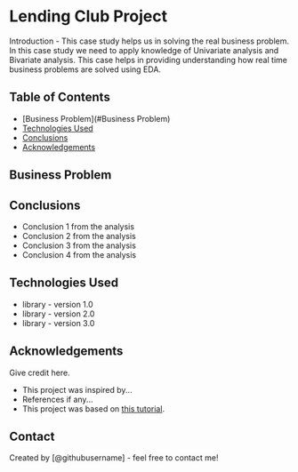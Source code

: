 # Lending Club Project
Introduction - This case study helps us in solving the real business problem. 
In this case study we need to apply knowledge of Univariate analysis and Bivariate analysis. 
This case helps in providing understanding how real time business problems are solved using EDA. 


## Table of Contents
* [Business Problem](#Business Problem)
* [Technologies Used](#technologies-used)
* [Conclusions](#conclusions)
* [Acknowledgements](#acknowledgements)

<!-- You can include any other section that is pertinent to your problem -->

## Business Problem



<!-- You don't have to answer all the questions - just the ones relevant to your project. -->

## Conclusions
- Conclusion 1 from the analysis
- Conclusion 2 from the analysis
- Conclusion 3 from the analysis
- Conclusion 4 from the analysis

<!-- You don't have to answer all the questions - just the ones relevant to your project. -->


## Technologies Used
- library - version 1.0
- library - version 2.0
- library - version 3.0

<!-- As the libraries versions keep on changing, it is recommended to mention the version of library used in this project -->

## Acknowledgements
Give credit here.
- This project was inspired by...
- References if any...
- This project was based on [this tutorial](https://www.example.com).


## Contact
Created by [@githubusername] - feel free to contact me!


<!-- Optional -->
<!-- ## License -->
<!-- This project is open source and available under the [... License](). -->

<!-- You don't have to include all sections - just the one's relevant to your project -->
